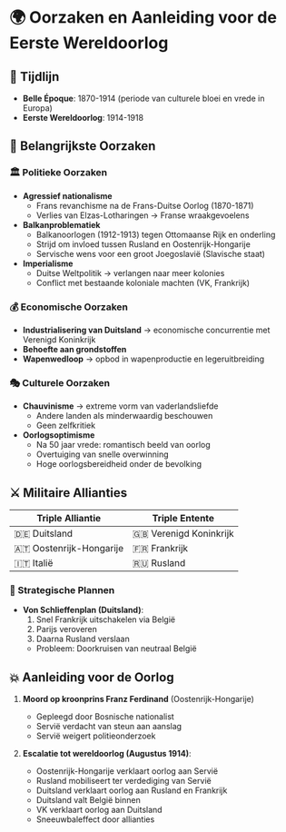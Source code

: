 # 🌍 Oorzaken en Aanleiding voor de Eerste Wereldoorlog 

## 📅 Tijdlijn 
- **Belle Époque**: 1870-1914 (periode van culturele bloei en vrede in Europa)
- **Eerste Wereldoorlog**: 1914-1918

## 🔎 Belangrijkste Oorzaken

### 🏛️ Politieke Oorzaken
- **Agressief nationalisme**
  - Frans revanchisme na de Frans-Duitse Oorlog (1870-1871)
  - Verlies van Elzas-Lotharingen → Franse wraakgevoelens
- **Balkanproblematiek**
  - Balkanoorlogen (1912-1913) tegen Ottomaanse Rijk en onderling
  - Strijd om invloed tussen Rusland en Oostenrijk-Hongarije
  - Servische wens voor een groot Joegoslavië (Slavische staat)
- **Imperialisme**
  - Duitse Weltpolitik → verlangen naar meer kolonies
  - Conflict met bestaande koloniale machten (VK, Frankrijk)

### 💰 Economische Oorzaken
- **Industrialisering van Duitsland** → economische concurrentie met Verenigd Koninkrijk
- **Behoefte aan grondstoffen**
- **Wapenwedloop** → opbod in wapenproductie en legeruitbreiding

### 🎭 Culturele Oorzaken
- **Chauvinisme** → extreme vorm van vaderlandsliefde
  - Andere landen als minderwaardig beschouwen
  - Geen zelfkritiek
- **Oorlogsoptimisme**
  - Na 50 jaar vrede: romantisch beeld van oorlog
  - Overtuiging van snelle overwinning
  - Hoge oorlogsbereidheid onder de bevolking

## ⚔️ Militaire Allianties

| Triple Alliantie | Triple Entente |
|------------------|----------------|
| 🇩🇪 Duitsland        | 🇬🇧 Verenigd Koninkrijk |
| 🇦🇹 Oostenrijk-Hongarije | 🇫🇷 Frankrijk  |
| 🇮🇹 Italië           | 🇷🇺 Rusland        |

### 📝 Strategische Plannen
- **Von Schlieffenplan (Duitsland)**:
  1. Snel Frankrijk uitschakelen via België
  2. Parijs veroveren
  3. Daarna Rusland verslaan
  - Probleem: Doorkruisen van neutraal België

## 💥 Aanleiding voor de Oorlog

1. **Moord op kroonprins Franz Ferdinand** (Oostenrijk-Hongarije)
   - Gepleegd door Bosnische nationalist
   - Servië verdacht van steun aan aanslag
   - Servië weigert politieonderzoek

2. **Escalatie tot wereldoorlog (Augustus 1914)**:
   - Oostenrijk-Hongarije verklaart oorlog aan Servië
   - Rusland mobiliseert ter verdediging van Servië
   - Duitsland verklaart oorlog aan Rusland en Frankrijk
   - Duitsland valt België binnen
   - VK verklaart oorlog aan Duitsland
   - Sneeuwbaleffect door allianties